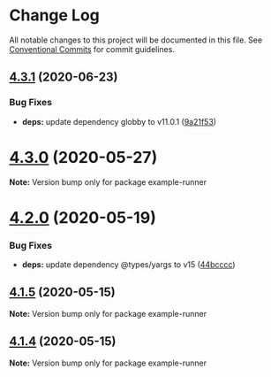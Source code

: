 # Change Log

All notable changes to this project will be documented in this file.
See [Conventional Commits](https://conventionalcommits.org) for commit guidelines.

## [4.3.1](https://github.com/C2FO/fast-csv/compare/v4.3.0...v4.3.1) (2020-06-23)


### Bug Fixes

* **deps:** update dependency globby to v11.0.1 ([9a21f53](https://github.com/C2FO/fast-csv/commit/9a21f53fd084d42df67d266b8bdb9e3594a8e122))





# [4.3.0](https://github.com/C2FO/fast-csv/compare/v4.2.0...v4.3.0) (2020-05-27)

**Note:** Version bump only for package example-runner





# [4.2.0](https://github.com/C2FO/fast-csv/compare/v4.1.6...v4.2.0) (2020-05-19)


### Bug Fixes

* **deps:** update dependency @types/yargs to v15 ([44bcccc](https://github.com/C2FO/fast-csv/commit/44bccccf5f0c57a97fa06f592923173b119429b7))





## [4.1.5](https://github.com/C2FO/fast-csv/compare/v4.1.4...v4.1.5) (2020-05-15)

**Note:** Version bump only for package example-runner





## [4.1.4](https://github.com/C2FO/fast-csv/compare/v4.1.3...v4.1.4) (2020-05-15)

**Note:** Version bump only for package example-runner
